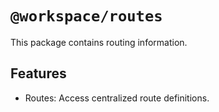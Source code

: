 # `@workspace/routes`

This package contains routing information.

## Features

- Routes: Access centralized route definitions.
